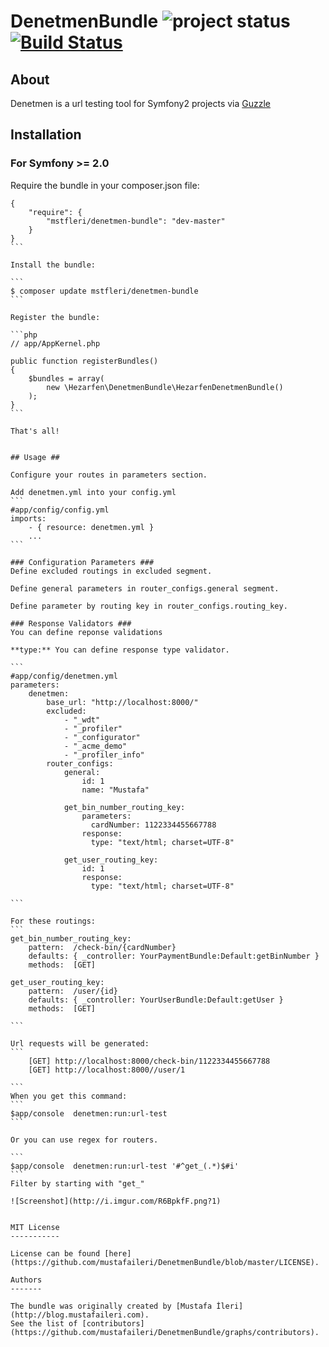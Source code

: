 # DenetmenBundle ![project status](http://stillmaintained.com/mustafaileri/DenetmenBundle.png) [![Build Status](https://travis-ci.org/mustafaileri/DenetmenBundle.svg?branch=master)](https://travis-ci.org/mustafaileri/DenetmenBundle) #

## About ##
Denetmen is a url testing tool for Symfony2 projects via [Guzzle](https://github.com/guzzle/guzzle)

## Installation ##

### For Symfony >= 2.0 ###

Require the bundle in your composer.json file:

````
{
    "require": {
        "mstfleri/denetmen-bundle": "dev-master"
    }
}
```

Install the bundle:

```
$ composer update mstfleri/denetmen-bundle
```

Register the bundle:

```php
// app/AppKernel.php

public function registerBundles()
{
    $bundles = array(
        new \Hezarfen\DenetmenBundle\HezarfenDenetmenBundle()
    );
}
```

That's all!


## Usage ##

Configure your routes in parameters section.

Add denetmen.yml into your config.yml
```
#app/config/config.yml
imports:
    - { resource: denetmen.yml }
    ...
```

### Configuration Parameters ###
Define excluded routings in excluded segment.

Define general parameters in router_configs.general segment.

Define parameter by routing key in router_configs.routing_key.

### Response Validators ###
You can define reponse validations

**type:** You can define response type validator.

```
#app/config/denetmen.yml
parameters:
    denetmen:
        base_url: "http://localhost:8000/"
        excluded:
            - "_wdt"
            - "_profiler"
            - "_configurator"
            - "_acme_demo"
            - "_profiler_info"
        router_configs:
            general:
                id: 1
                name: "Mustafa"
                
            get_bin_number_routing_key:
                parameters:
                  cardNumber: 1122334455667788
                response:
                  type: "text/html; charset=UTF-8"

            get_user_routing_key:
                id: 1
                response:
                  type: "text/html; charset=UTF-8"

```

For these routings:
```
get_bin_number_routing_key:
    pattern:  /check-bin/{cardNumber}
    defaults: { _controller: YourPaymentBundle:Default:getBinNumber }
    methods:  [GET]
    
get_user_routing_key:
    pattern:  /user/{id}
    defaults: { _controller: YourUserBundle:Default:getUser }
    methods:  [GET]

```

Url requests will be generated:
```
    [GET] http://localhost:8000/check-bin/1122334455667788
    [GET] http://localhost:8000//user/1
    
```
When you get this command:
```
$app/console  denetmen:run:url-test
```

Or you can use regex for routers.

```
$app/console  denetmen:run:url-test '#^get_(.*)$#i'
```
Filter by starting with "get_"

![Screenshot](http://i.imgur.com/R6BpkfF.png?1)


MIT License
-----------

License can be found [here](https://github.com/mustafaileri/DenetmenBundle/blob/master/LICENSE).

Authors
-------

The bundle was originally created by [Mustafa İleri](http://blog.mustafaileri.com).
See the list of [contributors](https://github.com/mustafaileri/DenetmenBundle/graphs/contributors).




